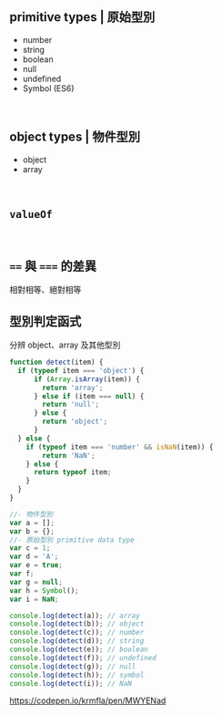 ## primitive types | 原始型別

 * number
 * string
 * boolean
 * null
 * undefined
 * Symbol (ES6)

<br />

## object types | 物件型別

 * object
 * array

<br />

## `valueOf`

<br />

## `==` 與 `===` 的差異

相對相等、絕對相等

## 型別判定函式

分辨 object、array 及其他型別

```js
function detect(item) {
  if (typeof item === 'object') {
      if (Array.isArray(item)) {
        return 'array';
      } else if (item === null) {
        return 'null';
      } else {
        return 'object';
      }
  } else {
    if (typeof item === 'number' && isNaN(item)) {
        return 'NaN';
    } else {
      return typeof item;
    }
  }
}

//- 物件型別 
var a = [];
var b = {};
//- 原始型別 primitive data type
var c = 1;
var d = 'A';
var e = true;
var f;
var g = null;
var h = Symbol();
var i = NaN;

console.log(detect(a)); // array
console.log(detect(b)); // object
console.log(detect(c)); // number
console.log(detect(d)); // string
console.log(detect(e)); // boolean
console.log(detect(f)); // undefined
console.log(detect(g)); // null
console.log(detect(h)); // symbol
console.log(detect(i)); // NaN
```

https://codepen.io/krmfla/pen/MWYENad
